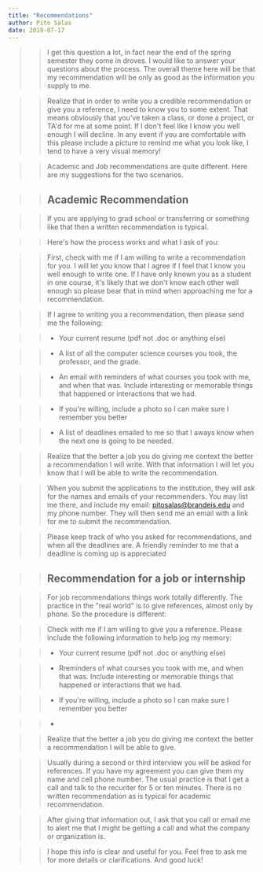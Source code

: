 ```yaml
---
title: "Recommendations"
author: Pito Salas
date: 2019-07-17
---
```



>>

>> I get this question a lot, in fact near the end of the spring semester they
come in droves. I would like to answer your questions about the process. The
overall theme here will be that my recommendation will be only as good as the
information you supply to me.

>>

>> Realize that in order to write you a credible recommendation or give you a
reference, I need to know you to some extent. That means obviously that you've
taken a class, or done a project, or TA'd for me at some point. If I don't
feel like I know you well enough I will decline. In any event if you are
comfortable with this please include a picture to remind me what you look
like, I tend to have a very visual memory!

>>

>> Academic and Job recommendations are quite different. Here are my
suggestions for the two scenarios.

>>

>> ## Academic Recommendation

>>

>> If you are applying to grad school or transferring or something like that
then a written recommendation is typical.

>>

>> Here's how the process works and what I ask of you:

>>

>> First, check with me if I am willing to write a recommendation for you. I
will let you know that I agree if I feel that I know you well enough to write
one. If I have only known you as a student in one course, it's likely that we
don't know each other well enough so please bear that in mind when approaching
me for a recommendation.

>>

>> If I agree to writing you a recommendation, then please send me the
following:

>>

>>   * Your current resume (pdf not .doc or anything else)

>>   * A list of all the computer science courses you took, the professor, and
the grade.

>>   * An email with reminders of what courses you took with me, and when that
was. Include interesting or memorable things that happened or interactions
that we had.

>>   * If you're willing, include a photo so I can make sure I remember you
better

>>   * A list of deadlines emailed to me so that I aways know when the next
one is going to be needed.

>>

>>

>> Realize that the better a job you do giving me context the better a
recommendation I will write. With that information I will let you know that I
will be able to write the recommendation.

>>

>> When you submit the applications to the institution, they will ask for the
names and emails of your recommenders. You may list me there, and include my
email: pitosalas@brandeis.edu and my phone number. They will then send me an
email with a link for me to submit the recommendation.

>>

>> Please keep track of who you asked for recommendations, and when all the
deadlines are. A friendly reminder to me that a deadline is coming up is
appreciated

>>

>> ## Recommendation for a job or internship

>>

>> For job recommendations things work totally differently. The practice in
the "real world" is to give references, almost only by phone. So the procedure
is different:

>>

>> Check with me if I am willing to give you a reference. Please include the
following information to help jog my memory:

>>

>>   * Your current resume (pdf not .doc or anything else)

>>   * Rreminders of what courses you took with me, and when that was. Include
interesting or memorable things that happened or interactions that we had.

>>   * If you're willing, include a photo so I can make sure I remember you
better

>>   *

>>

>> Realize that the better a job you do giving me context the better a
recommendation I will be able to give.

>>

>> Usually during a second or third interview you will be asked for
references. If you have my agreement you can give them my name and cell phone
number. The usual practice is that I get a call and talk to the recuriter for
5 or ten minutes. There is no written recommendation as is typical for
academic recommendation.

>>

>> After giving that information out, I ask that you call or email me to alert
me that I might be getting a call and what the company or organization is.

>>

>> I hope this info is clear and useful for you. Feel free to ask me for more
details or clarifications. And good luck!


